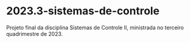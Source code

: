 # 2023.3-sistemas-de-controle
Projeto final da disciplina Sistemas de Controle II, ministrada no terceiro quadrimestre de 2023.
